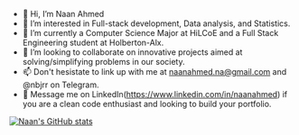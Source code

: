 - 👋 Hi, I’m Naan Ahmed
- 👀 I’m interested in Full-stack development, Data analysis, and Statistics.
- 🌱 I’m currently a Computer Science Major at HiLCoE and a Full Stack Engineering student at Holberton-Alx.
- 💞️ I’m looking to collaborate on innovative projects aimed at solving/simplifying problems in our society.
- 📫 Don't hesistate to link up with me at naanahmed.na@gmail.com and @nbjrr on Telegram.
- 💞️ Message me on LinkedIn(https://www.linkedin.com/in/naanahmed) if you are a clean code enthusiast and looking to build your portfolio.

<!---
naanahmed/naanahmed is a ✨ special ✨ repository because its `README.md` (this file) appears on your GitHub profile.
You can click the Preview link to take a look at your changes.
--->
[![Naan's GitHub stats](https://github-readme-stats.vercel.app/api?username=naanahmed)](https://github.com/anuraghazra/github-readme-stats)
